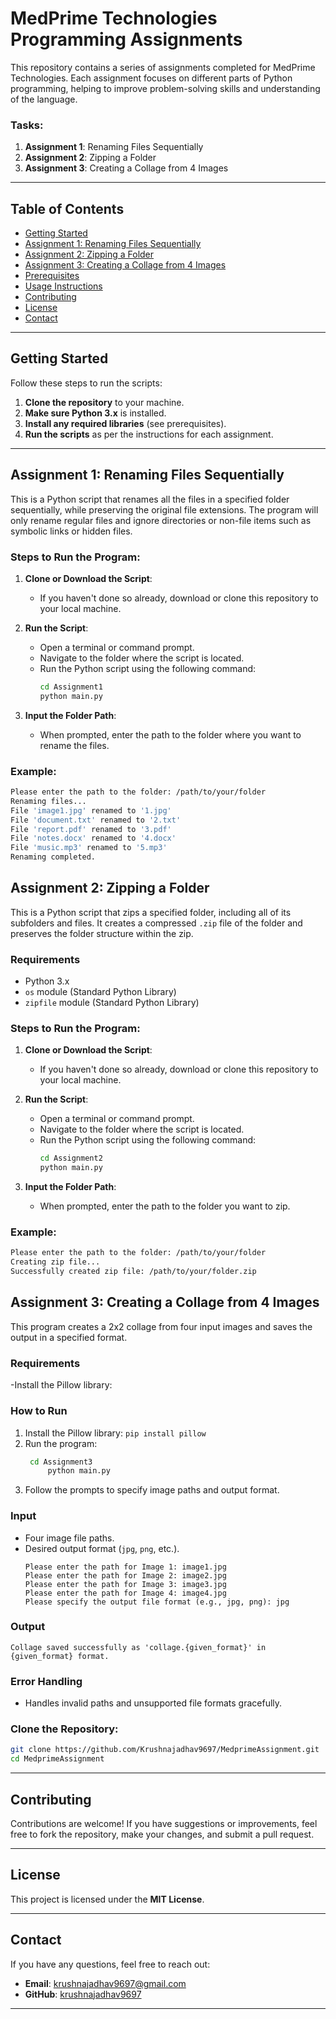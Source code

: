 # MedPrime Technologies Programming Assignments

This repository contains a series of assignments completed for MedPrime Technologies. Each assignment focuses on different parts of Python programming, helping to improve problem-solving skills and understanding of the language.

### Tasks:
1. **Assignment 1**: Renaming Files Sequentially
2. **Assignment 2**: Zipping a Folder
3. **Assignment 3**: Creating a Collage from 4 Images

---

## Table of Contents
- [Getting Started](#getting-started)
- [Assignment 1: Renaming Files Sequentially](#assignment-1-renaming-files-sequentially)
- [Assignment 2: Zipping a Folder](#assignment-2-zipping-a-folder)
- [Assignment 3: Creating a Collage from 4 Images](#assignment-3-creating-a-collage-from-4-images)
- [Prerequisites](#prerequisites)
- [Usage Instructions](#usage-instructions)
- [Contributing](#contributing)
- [License](#license)
- [Contact](#contact)

---

## Getting Started

Follow these steps to run the scripts:

1. **Clone the repository** to your machine.
2. **Make sure Python 3.x** is installed.
3. **Install any required libraries** (see prerequisites).
4. **Run the scripts** as per the instructions for each assignment.

---

## Assignment 1: Renaming Files Sequentially

This is a Python script that renames all the files in a specified folder sequentially, while preserving the original file extensions. The program will only rename regular files and ignore directories or non-file items such as symbolic links or hidden files.

### Steps to Run the Program:

1. **Clone or Download the Script**:
   - If you haven't done so already, download or clone this repository to your local machine.

2. **Run the Script**:
   - Open a terminal or command prompt.
   - Navigate to the folder where the script is located.
   - Run the Python script using the following command:
     ```bash
     cd Assignment1
     python main.py
     ```

3. **Input the Folder Path**:
   - When prompted, enter the path to the folder where you want to rename the files.

### Example:

```bash
Please enter the path to the folder: /path/to/your/folder
Renaming files...
File 'image1.jpg' renamed to '1.jpg'
File 'document.txt' renamed to '2.txt'
File 'report.pdf' renamed to '3.pdf'
File 'notes.docx' renamed to '4.docx'
File 'music.mp3' renamed to '5.mp3'
Renaming completed.
```


## Assignment 2: Zipping a Folder

This is a Python script that zips a specified folder, including all of its subfolders and files. It creates a compressed `.zip` file of the folder and preserves the folder structure within the zip.

### Requirements

- Python 3.x
- `os` module (Standard Python Library)
- `zipfile` module (Standard Python Library)


### Steps to Run the Program:

1. **Clone or Download the Script**:
   - If you haven't done so already, download or clone this repository to your local machine.

2. **Run the Script**:
   - Open a terminal or command prompt.
   - Navigate to the folder where the script is located.
   - Run the Python script using the following command:
     ```bash
	 cd Assignment2
     python main.py
     ```

3. **Input the Folder Path**:
   - When prompted, enter the path to the folder you want to zip.

### Example:

```bash
Please enter the path to the folder: /path/to/your/folder
Creating zip file...
Successfully created zip file: /path/to/your/folder.zip
```

## Assignment 3: Creating a Collage from 4 Images

This program creates a 2x2 collage from four input images and saves the output in a specified format.

### Requirements
-Install the Pillow library:

### How to Run
1. Install the Pillow library:
   `pip install pillow`
2. Run the program:
    ```bash
	 cd Assignment3
         python main.py
     ```
3. Follow the prompts to specify image paths and output format.

### Input
- Four image file paths.
- Desired output format (`jpg`, `png`, etc.).
  ```
  Please enter the path for Image 1: image1.jpg
  Please enter the path for Image 2: image2.jpg
  Please enter the path for Image 3: image3.jpg
  Please enter the path for Image 4: image4.jpg
  Please specify the output file format (e.g., jpg, png): jpg
  ```

### Output
```
Collage saved successfully as 'collage.{given_format}' in {given_format} format.

```

### Error Handling
- Handles invalid paths and unsupported file formats gracefully.





### Clone the Repository:
```bash
git clone https://github.com/Krushnajadhav9697/MedprimeAssignment.git
cd MedprimeAssignment
```



---

## Contributing

Contributions are welcome! If you have suggestions or improvements, feel free to fork the repository, make your changes, and submit a pull request.

---

## License

This project is licensed under the **MIT License**.

---

## Contact

If you have any questions, feel free to reach out:
- **Email**: [krushnajadhav9697@gmail.com](mailto:your-email@example.com)
- **GitHub**: [krushnajadhav9697](https://github.com/yourusername)

---
